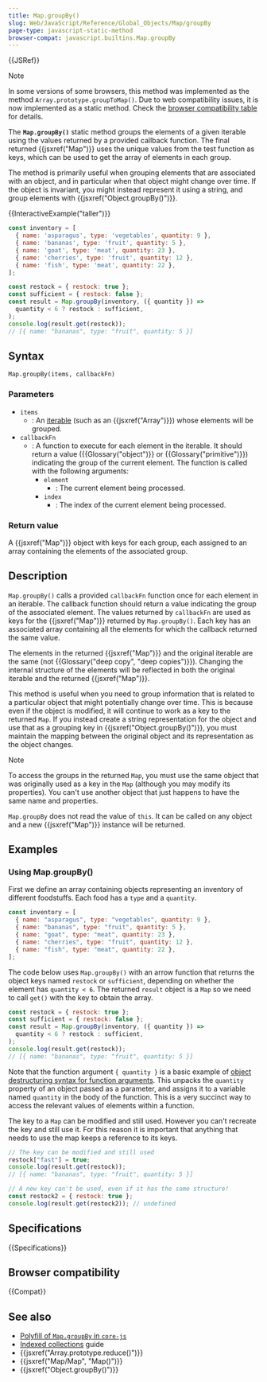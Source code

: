 ```yaml
---
title: Map.groupBy()
slug: Web/JavaScript/Reference/Global_Objects/Map/groupBy
page-type: javascript-static-method
browser-compat: javascript.builtins.Map.groupBy
---
```


{{JSRef}}

> [!NOTE]
> In some versions of some browsers, this method was implemented as the method `Array.prototype.groupToMap()`. Due to web compatibility issues, it is now implemented as a static method. Check the [browser compatibility table](#browser_compatibility) for details.

The **`Map.groupBy()`** static method groups the elements of a given iterable using the values returned by a provided callback function. The final returned {{jsxref("Map")}} uses the unique values from the test function as keys, which can be used to get the array of elements in each group.

The method is primarily useful when grouping elements that are associated with an object, and in particular when that object might change over time. If the object is invariant, you might instead represent it using a string, and group elements with {{jsxref("Object.groupBy()")}}.

{{InteractiveExample("taller")}}

```js interactive-example
const inventory = [
  { name: 'asparagus', type: 'vegetables', quantity: 9 },
  { name: 'bananas', type: 'fruit', quantity: 5 },
  { name: 'goat', type: 'meat', quantity: 23 },
  { name: 'cherries', type: 'fruit', quantity: 12 },
  { name: 'fish', type: 'meat', quantity: 22 },
];

const restock = { restock: true };
const sufficient = { restock: false };
const result = Map.groupBy(inventory, ({ quantity }) =>
  quantity < 6 ? restock : sufficient,
);
console.log(result.get(restock));
// [{ name: "bananas", type: "fruit", quantity: 5 }]

```

## Syntax

```js-nolint
Map.groupBy(items, callbackFn)
```

### Parameters

- `items`
  - : An [iterable](/en-US/docs/Web/JavaScript/Reference/Iteration_protocols#the_iterable_protocol) (such as an {{jsxref("Array")}}) whose elements will be grouped.
- `callbackFn`
  - : A function to execute for each element in the iterable. It should return a value ({{Glossary("object")}} or {{Glossary("primitive")}}) indicating the group of the current element. The function is called with the following arguments:
    - `element`
      - : The current element being processed.
    - `index`
      - : The index of the current element being processed.

### Return value

A {{jsxref("Map")}} object with keys for each group, each assigned to an array containing the elements of the associated group.

## Description

`Map.groupBy()` calls a provided `callbackFn` function once for each element in an iterable. The callback function should return a value indicating the group of the associated element. The values returned by `callbackFn` are used as keys for the {{jsxref("Map")}} returned by `Map.groupBy()`. Each key has an associated array containing all the elements for which the callback returned the same value.

The elements in the returned {{jsxref("Map")}} and the original iterable are the same (not {{Glossary("deep copy", "deep copies")}}). Changing the internal structure of the elements will be reflected in both the original iterable and the returned {{jsxref("Map")}}.

This method is useful when you need to group information that is related to a particular object that might potentially change over time. This is because even if the object is modified, it will continue to work as a key to the returned `Map`. If you instead create a string representation for the object and use that as a grouping key in {{jsxref("Object.groupBy()")}}, you must maintain the mapping between the original object and its representation as the object changes.

> [!NOTE]
> To access the groups in the returned `Map`, you must use the same object that was originally used as a key in the `Map` (although you may modify its properties). You can't use another object that just happens to have the same name and properties.

`Map.groupBy` does not read the value of `this`. It can be called on any object and a new {{jsxref("Map")}} instance will be returned.

## Examples

### Using Map.groupBy()

First we define an array containing objects representing an inventory of different foodstuffs. Each food has a `type` and a `quantity`.

```js
const inventory = [
  { name: "asparagus", type: "vegetables", quantity: 9 },
  { name: "bananas", type: "fruit", quantity: 5 },
  { name: "goat", type: "meat", quantity: 23 },
  { name: "cherries", type: "fruit", quantity: 12 },
  { name: "fish", type: "meat", quantity: 22 },
];
```

The code below uses `Map.groupBy()` with an arrow function that returns the object keys named `restock` or `sufficient`, depending on whether the element has `quantity < 6`. The returned `result` object is a `Map` so we need to call `get()` with the key to obtain the array.

```js
const restock = { restock: true };
const sufficient = { restock: false };
const result = Map.groupBy(inventory, ({ quantity }) =>
  quantity < 6 ? restock : sufficient,
);
console.log(result.get(restock));
// [{ name: "bananas", type: "fruit", quantity: 5 }]
```

Note that the function argument `{ quantity }` is a basic example of [object destructuring syntax for function arguments](/en-US/docs/Web/JavaScript/Reference/Operators/Destructuring_assignment#unpacking_properties_from_objects_passed_as_a_function_parameter). This unpacks the `quantity` property of an object passed as a parameter, and assigns it to a variable named `quantity` in the body of the function. This is a very succinct way to access the relevant values of elements within a function.

The key to a `Map` can be modified and still used. However you can't recreate the key and still use it. For this reason it is important that anything that needs to use the map keeps a reference to its keys.

```js
// The key can be modified and still used
restock["fast"] = true;
console.log(result.get(restock));
// [{ name: "bananas", type: "fruit", quantity: 5 }]

// A new key can't be used, even if it has the same structure!
const restock2 = { restock: true };
console.log(result.get(restock2)); // undefined
```

## Specifications

{{Specifications}}

## Browser compatibility

{{Compat}}

## See also

- [Polyfill of `Map.groupBy` in `core-js`](https://github.com/zloirock/core-js#array-grouping)
- [Indexed collections](/en-US/docs/Web/JavaScript/Guide/Indexed_collections) guide
- {{jsxref("Array.prototype.reduce()")}}
- {{jsxref("Map/Map", "Map()")}}
- {{jsxref("Object.groupBy()")}}
